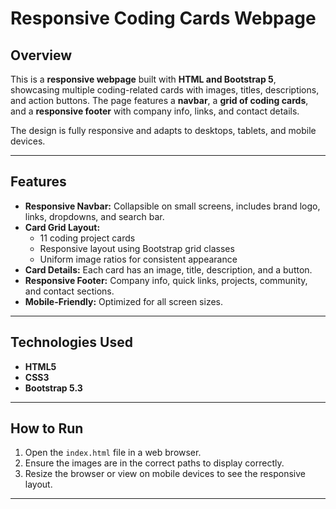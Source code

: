 # Responsive Coding Cards Webpage

## Overview
This is a **responsive webpage** built with **HTML and Bootstrap 5**, showcasing multiple coding-related cards with images, titles, descriptions, and action buttons. The page features a **navbar**, a **grid of coding cards**, and a **responsive footer** with company info, links, and contact details.  

The design is fully responsive and adapts to desktops, tablets, and mobile devices.

---

## Features

- **Responsive Navbar:** Collapsible on small screens, includes brand logo, links, dropdowns, and search bar.
- **Card Grid Layout:** 
  - 11 coding project cards
  - Responsive layout using Bootstrap grid classes
  - Uniform image ratios for consistent appearance
- **Card Details:** Each card has an image, title, description, and a button.
- **Responsive Footer:** Company info, quick links, projects, community, and contact sections.
- **Mobile-Friendly:** Optimized for all screen sizes.

---

## Technologies Used

- **HTML5**
- **CSS3**
- **Bootstrap 5.3**

---

## How to Run

1. Open the `index.html` file in a web browser.
2. Ensure the images are in the correct paths to display correctly.
3. Resize the browser or view on mobile devices to see the responsive layout.

---
 
